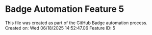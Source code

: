 # Badge Automation Feature 5 
 
This file was created as part of the GitHub Badge automation process. 
Created on: Wed 06/18/2025 14:52:47.06 
Feature ID: 5 
